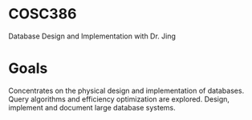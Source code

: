 # COSC386
Database Design and Implementation with Dr. Jing 

# Goals
Concentrates on the physical design and implementation of databases. Query algorithms and efficiency optimization are explored. Design, implement and document large database systems. 
